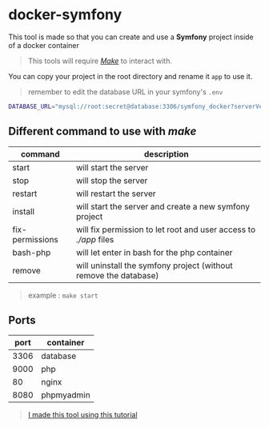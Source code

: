 # docker-symfony

This tool is made so that you can create and use a **Symfony** project inside of a docker container

> This tools will require <a href="https://www.gnu.org/software/make/">_Make_</a> to interact with.

You can copy your project in the root directory and rename it `app` to use it.

> remember to edit the database URL in your symfony's `.env`

```bash
DATABASE_URL="mysql://root:secret@database:3306/symfony_docker?serverVersion=8.0"
```

## Different command to use with _make_

| command         | description                                                      |
| --------------- | ---------------------------------------------------------------- |
| start           | will start the server                                            |
| stop            | will stop the server                                             |
| restart         | will restart the server                                          |
| install         | will start the server and create a new symfony project           |
| fix-permissions | will fix permission to let root and user access to _./app_ files |
| bash-php        | will let enter in bash for the php container                     |
| remove          | will uninstall the symfony project (without remove the database) |

> example : `make start`

## Ports

| port | container  |
| ---- | ---------- |
| 3306 | database   |
| 9000 | php        |
| 80   | nginx      |
| 8080 | phpmyadmin |

> <a href="https://www.twilio.com/blog/get-started-docker-symfony">I made this tool using this tutorial</a>
